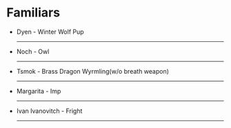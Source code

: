 # Familiars

<div class="grid cards" markdown>

-   Dyen - Winter Wolf Pup

    ---

-   Noch - Owl

    ---

-   Tsmok - Brass Dragon Wyrmling(w/o breath weapon)

    ---

-   Margarita - Imp

    ---

-   Ivan Ivanovitch - Fright

    ---

</div>
